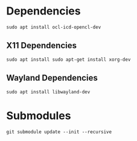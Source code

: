# Dependencies
```
sudo apt install ocl-icd-opencl-dev
```

## X11 Dependencies
```
sudo apt install sudo apt-get install xorg-dev
```

## Wayland Dependencies
```
sudo apt install libwayland-dev
```

# Submodules
```
git submodule update --init --recursive
```
